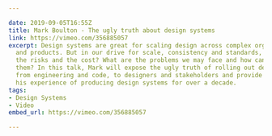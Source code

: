 ```yaml
---

date: 2019-09-05T16:55Z
title: Mark Boulton - The ugly truth about design systems
link: https://vimeo.com/356885057
excerpt: Design systems are great for scaling design across complex organisations
  and products. But in our drive for scale, consistency and standards, have we considered
  the risks and the cost? What are the problems we may face and how can we overcome
  them? In this talk, Mark will expose the ugly truth of rolling out design systems;
  from engineering and code, to designers and stakeholders and provide guidance from
  his experience of producing design systems for over a decade.
tags:
- Design Systems
- Video
embed_url: https://vimeo.com/356885057

---
```

